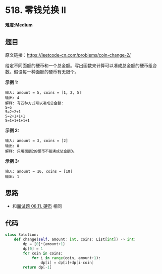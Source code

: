 # 518. 零钱兑换 II
**难度:Medium**
## 题目
原文链接：https://leetcode-cn.com/problems/coin-change-2/

给定不同面额的硬币和一个总金额。写出函数来计算可以凑成总金额的硬币组合数。假设每一种面额的硬币有无限个。 

**示例 1:**
```
输入: amount = 5, coins = [1, 2, 5]
输出: 4
解释: 有四种方式可以凑成总金额:
5=5
5=2+2+1
5=2+1+1+1
5=1+1+1+1+1
```
**示例 2:**
```
输入: amount = 3, coins = [2]
输出: 0
解释: 只用面额2的硬币不能凑成总金额3。
```
**示例 3:**
```
输入: amount = 10, coins = [10] 
输出: 1
```

## 思路
* 和[面试题 08.11. 硬币](https://github.com/czzbb/leetcode-python/blob/master/code/%E9%9D%A2%E8%AF%95%E9%A2%98%2008.11.%20%E7%A1%AC%E5%B8%81.md)
相同

## 代码
```python
class Solution:
    def change(self, amount: int, coins: List[int]) -> int:
        dp = [0]*(amount+1)
        dp[0] = 1
        for coin in coins:
            for i in range(coin, amount+1):
                dp[i] = dp[i]+dp[i-coin]
        return dp[-1]
```
